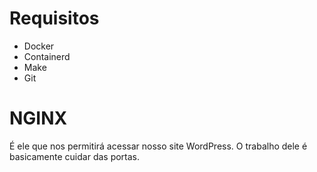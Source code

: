 # Requisitos
 - Docker
 - Containerd
 - Make
 - Git

# NGINX
É ele que nos permitirá acessar nosso site WordPress. O trabalho dele é basicamente cuidar das portas.